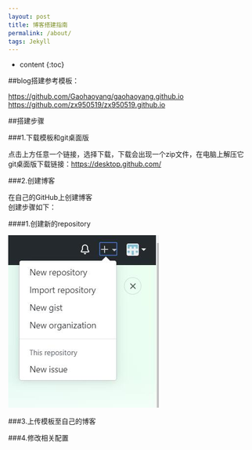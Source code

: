 ```yaml
---
layout: post
title: 博客搭建指南
permalink: /about/
tags: Jekyll 
---
```


* content
{:toc}

##blog搭建参考模板：

https://github.com/Gaohaoyang/gaohaoyang.github.io   
https://github.com/zx950519/zx950519.github.io

##搭建步骤

###1.下载模板和git桌面版

点击上方任意一个链接，选择下载，下载会出现一个zip文件，在电脑上解压它  
git桌面版下载链接：https://desktop.github.com/

###2.创建博客

在自己的GitHub上创建博客  
创建步骤如下：

####1.创建新的repository

![](https://github.com/banzhan1998/banzhan1998.github.io/blob/master/images/2020-06-20/1.jpg)


###3.上传模板至自己的博客


###4.修改相关配置
